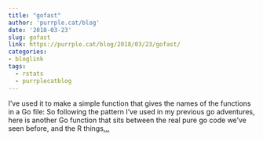 ```yaml
---
title: "gofast"
author: 'purrple.cat/blog'
date: '2018-03-23'
slug: gofast
link: https://purrple.cat/blog/2018/03/23/gofast/
categories:
- bloglink
tags:
  - rstats
  - purrplecatblog
---
```


I’ve used it to make a simple function that gives the names of the functions in a Go file: So following the pattern I’ve used in my previous go adventures, here is another Go function that sits between the real pure go code we’ve seen before, and the R things[... <i class="fas fa-external-link-alt"></i>](https://purrple.cat/blog/2018/03/23/gofast/)


